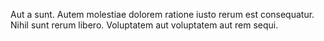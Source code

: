 Aut a sunt.
Autem molestiae dolorem ratione iusto rerum est consequatur.
Nihil sunt rerum libero.
Voluptatem aut voluptatem aut rem sequi.